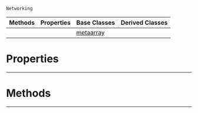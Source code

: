  `Networking`

|Methods|Properties|Base Classes|Derived Classes|
|---|---|---|---|
| | |[metaarray](https://github.com/zeroengineteam/ZeroDocs/blob/master/code_reference/class_reference/metaarray.markdown)| |


 #  Properties


---  
 #  Methods


---  
 

 